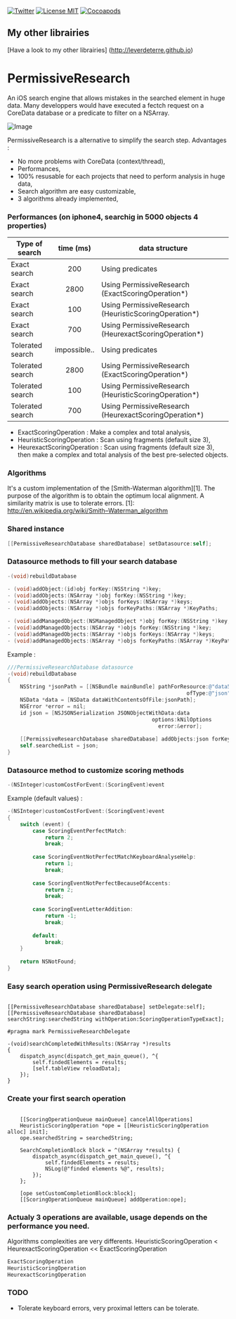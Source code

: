 [![Twitter](https://img.shields.io/badge/contact-@leverdeterre-green.svg)](http://twitter.com/leverdeterre)
[![License MIT](https://img.shields.io/badge/license-MIT-green.svg)](https://github.com/leverdeterre/PermissiveResearch/blob/master/LICENCE)
[![Cocoapods](http://img.shields.io/cocoapods/v/PermissiveResearch.svg)](https://github.com/leverdeterre/PermissiveResearch)

## My other librairies

[Have a look to my other librairies] (http://leverdeterre.github.io)

PermissiveResearch
==================

An iOS search engine that allows mistakes in the searched element in huge data.
Many developpers would have executed a fectch request on a CoreData database or a predicate to filter on a NSArray.

![Image](demo.png)

PermissiveResearch is a alternative to simplify the search step.
Advantages : 
- No more problems with CoreData (context/thread),
- Performances,
- 100% resusable for each projects that need to perform analysis in huge data,
- Search algorithm are easy customizable,
- 3 algorithms already implemented, 

### Performances (on iphone4, searchig in 5000 objects 4 properties)

|  Type of search  | time (ms) | data structure | 
| ------------- |:-------------:| -------------| 
|  Exact search  | 200 | Using predicates      |
|  Exact search  | 2800 | Using PermissiveResearch (ExactScoringOperation*)   |
|  Exact search  | 100 | Using PermissiveResearch (HeuristicScoringOperation*)  |
|  Exact search  | 700 | Using PermissiveResearch (HeurexactScoringOperation*)  |
|  Tolerated search  | impossible.. | Using predicates  |
|  Tolerated search  | 2800 | Using PermissiveResearch (ExactScoringOperation*)   |
|  Tolerated search  | 100 | Using PermissiveResearch (HeuristicScoringOperation*)  |
|  Tolerated search  | 700 | Using PermissiveResearch (HeurexactScoringOperation*)  |

* ExactScoringOperation : Make a complex and total analysis,
* HeuristicScoringOperation : Scan using fragments (default size 3),
* HeurexactScoringOperation : Scan using fragments (default size 3), then make a complex and total analysis of the best pre-selected objects.

### Algorithms
It's a custom implementation of the [Smith-Waterman algorithm][1].
The purpose of the algorithm is to obtain the optimum local alignment.
A similarity matrix is use to tolerate errors.
[1]: http://en.wikipedia.org/wiki/Smith–Waterman_algorithm

### Shared instance
```objective-c
[[PermissiveResearchDatabase sharedDatabase] setDatasource:self];
```

### Datasource methods to fill your search database
```objective-c
-(void)rebuildDatabase
```

```objective-c
- (void)addObject:(id)obj forKey:(NSString *)key;
- (void)addObjects:(NSArray *)obj forKey:(NSString *)key;
- (void)addObjects:(NSArray *)objs forKeys:(NSArray *)keys;
- (void)addObjects:(NSArray *)objs forKeyPaths:(NSArray *)KeyPaths;

- (void)addManagedObject:(NSManagedObject *)obj forKey:(NSString *)key;
- (void)addManagedObjects:(NSArray *)objs forKey:(NSString *)key;
- (void)addManagedObjects:(NSArray *)objs forKeys:(NSArray *)keys;
- (void)addManagedObjects:(NSArray *)objs forKeyPaths:(NSArray *)KeyPaths;
```

Example :

```objective-c
///PermissiveResearchDatabase datasource
-(void)rebuildDatabase
{
    NSString *jsonPath = [[NSBundle mainBundle] pathForResource:@"data5000"
                                                         ofType:@"json"];
    NSData *data = [NSData dataWithContentsOfFile:jsonPath];
    NSError *error = nil;
    id json = [NSJSONSerialization JSONObjectWithData:data
                                              options:kNilOptions
                                                error:&error];
    
    [[PermissiveResearchDatabase sharedDatabase] addObjects:json forKeyPaths:@[@"name",@"gender",@"company",@"email"]];
    self.searchedList = json;
}
```

### Datasource method to customize scoring methods
```objective-c
-(NSInteger)customCostForEvent:(ScoringEvent)event
```

Example (default values) : 
```objective-c
-(NSInteger)customCostForEvent:(ScoringEvent)event
{
    switch (event) {
        case ScoringEventPerfectMatch:
            return 2;
            break;
           
        case ScoringEventNotPerfectMatchKeyboardAnalyseHelp:
            return 1;
            break;
            
        case ScoringEventNotPerfectBecauseOfAccents:
            return 2;
            break;
            
        case ScoringEventLetterAddition:
            return -1;
            break;
            
        default:
            break;
    }
    
    return NSNotFound;
}
```


### Easy search operation using PermissiveResearch delegate
```objective-

[[PermissiveResearchDatabase sharedDatabase] setDelegate:self];
[[PermissiveResearchDatabase sharedDatabase] searchString:searchedString withOperation:ScoringOperationTypeExact];
    
#pragma mark PermissiveResearchDelegate

-(void)searchCompletedWithResults:(NSArray *)results
{
    dispatch_async(dispatch_get_main_queue(), ^{
        self.findedElements = results;
        [self.tableView reloadData];
    });
}
```

### Create your first search operation
```objective-

    [[ScoringOperationQueue mainQueue] cancelAllOperations]
    HeuristicScoringOperation *ope = [[HeuristicScoringOperation alloc] init];
    ope.searchedString = searchedString;
    
    SearchCompletionBlock block = ^(NSArray *results) {
        dispatch_async(dispatch_get_main_queue(), ^{
            self.findedElements = results;
            NSLog(@"finded elements %@", results);
        });
    };
    
    [ope setCustomCompletionBlock:block];
    [[ScoringOperationQueue mainQueue] addOperation:ope];

```

### Actualy 3 operations are available, usage depends on the performance you need. 
Algorithms complexities are very differents.
HeuristicScoringOperation < HeurexactScoringOperation << ExactScoringOperation

```objective-c
ExactScoringOperation
HeuristicScoringOperation
HeurexactScoringOperation
```

### TODO
- Tolerate keyboard errors, very proximal letters can be tolerate.


